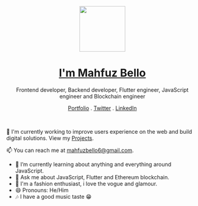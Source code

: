 <p align="center">
  <img src="https://user-images.githubusercontent.com/74825915/215225083-9965822a-5db5-4eaf-a282-2cc15c7ee3bc.png" width="120" />  
  <h1 align="center"><a href="">I'm Mahfuz Bello</a></h1>
  <p align="center"> Frontend developer, Backend developer, Flutter engineer, JavaScript engineer and Blockchain engineer</p>
</p>

<p align="center">
  <a href="">Portfolio</a> .
  <a href="https://twitter.com/MahfuzBello">Twitter</a> .
  <a href="https://www.linkedin.com/in/mahfuz-bello-37b3b7228">LinkedIn</a>
</p>

<br />

💫 I'm currently working to improve users experience on the web and build digital solutions. View my [Projects]().

📫 You can reach me at mahfuzbello6@gmail.com.


- 🌱 I’m currently learning about anything and everything around JavaScript.
- 💬 Ask me about JavaScript, Flutter and Ethereum blockchain.
- 👗 I'm a fashion enthusiast, i love the vogue and glamour.
- 😄 Pronouns: He/Him
- 🎶 I have a good music taste 😁



<!--
**mahfuz67/mahfuz67** is a ✨ _special_ ✨ repository because its `README.md` (this file) appears on your GitHub profile.

Here are some ideas to get you started:
https://user-images.githubusercontent.com/25548490/121235376-b86c1600-c88c-11eb-9650-2c86c77f43ac.png
- 🔭 I’m currently working on ...
- 🌱 I’m currently learning ...
- 👯 I’m looking to collaborate on ...
- 🤔 I’m looking for help with ...
- 💬 Ask me about ...
- 📫 How to reach me: ...
- 😄 Pronouns: ...
- ⚡ Fun fact: ...
-->
